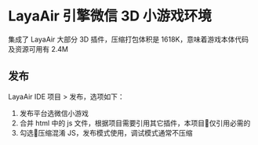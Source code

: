 # LayaAir 引擎微信 3D 小游戏环境
集成了 LayaAir 大部分 3D 插件，压缩打包体积是 1618K，意味着游戏本体代码及资源可用有 2.4M

## 发布
LayaAir IDE 项目 > 发布，选项如下：
1. 发布平台选微信小游戏
1. 合并 html 中的 js 文件，根据项目需要引用其它插件，本项目仅引用必需的
1. 勾选压缩混淆 JS，发布模式使用，调试模式通常不压缩
